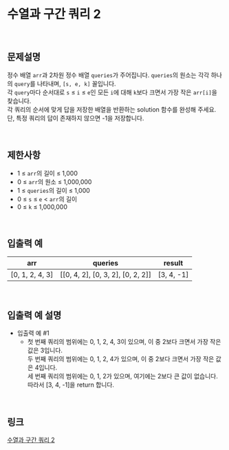 # 수열과 구간 쿼리 2

<br>

## 문제설명
정수 배열 `arr`과 2차원 정수 배열 `queries`가 주어집니다. `queries`의 원소는 각각 하나의 `query`를 나타내며, `[s, e, k]` 꼴입니다.<br>
각 `query`마다 순서대로 `s` ≤ `i` ≤ `e`인 모든 `i`에 대해 `k`보다 크면서 가장 작은 `arr[i]`을 찾습니다.<br>
각 쿼리의 순서에 맞게 답을 저장한 배열을 반환하는 solution 함수를 완성해 주세요.<br>
단, 특정 쿼리의 답이 존재하지 않으면 -1을 저장합니다.

<br>

## 제한사항
- 1 ≤ `arr`의 길이 ≤ 1,000
- 0 ≤ `arr`의 원소 ≤ 1,000,000
- 1 ≤ `queries`의 길이 ≤ 1,000
- 0 ≤ `s` ≤ `e` < `arr`의 길이
- 0 ≤ `k` ≤ 1,000,000

<br>

## 입출력 예
| arr | queries | result |
|---|---|---|
| [0, 1, 2, 4, 3] | [[0, 4, 2], [0, 3, 2], [0, 2, 2]] | [3, 4, -1] |

<br>

## 입출력 예 설명
- 입출력 예 #1
    - 첫 번째 쿼리의 범위에는 0, 1, 2, 4, 3이 있으며, 이 중 2보다 크면서 가장 작은 값은 3입니다.<br>
    두 번째 쿼리의 범위에는 0, 1, 2, 4가 있으며, 이 중 2보다 크면서 가장 작은 값은 4입니다.<br>
    세 번째 쿼리의 범위에는 0, 1, 2가 있으며, 여기에는 2보다 큰 값이 없습니다.<br>
    따라서 [3, 4, -1]을 return 합니다.

<br>

## 링크
[수열과 구간 쿼리 2](https://school.programmers.co.kr/learn/courses/30/lessons/181923)
